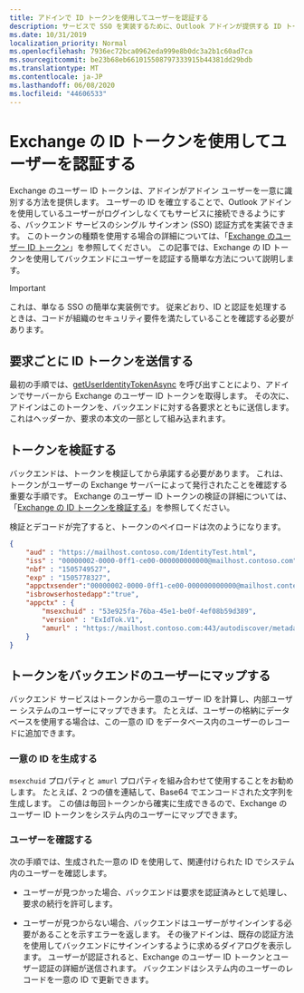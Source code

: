 ```yaml
---
title: アドインで ID トークンを使用してユーザーを認証する
description: サービスで SSO を実装するために、Outlook アドインが提供する ID トークンの使用方法について説明します。
ms.date: 10/31/2019
localization_priority: Normal
ms.openlocfilehash: 7936ec72bca0962eda999e8b0dc3a2b1c60ad7ca
ms.sourcegitcommit: be23b68eb661015508797333915b44381dd29bdb
ms.translationtype: MT
ms.contentlocale: ja-JP
ms.lasthandoff: 06/08/2020
ms.locfileid: "44606533"
---
```

# <a name="authenticate-a-user-with-an-identity-token-for-exchange"></a>Exchange の ID トークンを使用してユーザーを認証する

Exchange のユーザー ID トークンは、アドインがアドイン ユーザーを一意に識別する方法を提供します。 ユーザーの ID を確立することで、Outlook アドインを使用しているユーザーがログインしなくてもサービスに接続できるようにする、バックエンド サービスのシングル サインオン (SSO) 認証方式を実装できます。 このトークンの種類を使用する場合の詳細については、「[Exchange のユーザー ID トークン](authentication.md#exchange-user-identity-token)」を参照してください。 この記事では、Exchange の ID トークンを使用してバックエンドにユーザーを認証する簡単な方法について説明します。

> [!IMPORTANT]
> これは、単なる SSO の簡単な実装例です。 従来どおり、ID と認証を処理するときは、コードが組織のセキュリティ要件を満たしていることを確認する必要があります。

## <a name="send-the-id-token-with-each-request"></a>要求ごとに ID トークンを送信する

最初の手順では、[getUserIdentityTokenAsync](../reference/objectmodel/preview-requirement-set/office.context.mailbox.md#methods) を呼び出すことにより、アドインでサーバーから Exchange のユーザー ID トークンを取得します。 その次に、アドインはこのトークンを、バックエンドに対する各要求とともに送信します。 これはヘッダーか、要求の本文の一部として組み込まれます。

## <a name="validate-the-token"></a>トークンを検証する

バックエンドは、トークンを検証してから承諾する必要があります。 これは、トークンがユーザーの Exchange サーバーによって発行されたことを確認する重要な手順です。 Exchange のユーザー ID トークンの検証の詳細については、「[Exchange の ID トークンを検証する](validate-an-identity-token.md)」を参照してください。

検証とデコードが完了すると、トークンのペイロードは次のようになります。

```json
{ 
    "aud" : "https://mailhost.contoso.com/IdentityTest.html",
    "iss" : "00000002-0000-0ff1-ce00-000000000000@mailhost.contoso.com",
    "nbf" : "1505749527",
    "exp" : "1505778327",
    "appctxsender":"00000002-0000-0ff1-ce00-000000000000@mailhost.context.com",
    "isbrowserhostedapp":"true",
    "appctx" : {
        "msexchuid" : "53e925fa-76ba-45e1-be0f-4ef08b59d389",
        "version" : "ExIdTok.V1",
        "amurl" : "https://mailhost.contoso.com:443/autodiscover/metadata/json/1"
    }
}
```

## <a name="map-the-token-to-a-user-in-your-backend"></a>トークンをバックエンドのユーザーにマップする

バックエンド サービスはトークンから一意のユーザー ID を計算し、内部ユーザー システムのユーザーにマップできます。 たとえば、ユーザーの格納にデータベースを使用する場合は、この一意の ID をデータベース内のユーザーのレコードに追加できます。

### <a name="generate-a-unique-id"></a>一意の ID を生成する

`msexchuid` プロパティと `amurl` プロパティを組み合わせて使用することをお勧めします。 たとえば、2 つの値を連結して、Base64 でエンコードされた文字列を生成します。 この値は毎回トークンから確実に生成できるので、Exchange のユーザー ID トークンをシステム内のユーザーにマップできます。

### <a name="check-the-user"></a>ユーザーを確認する

次の手順では、生成された一意の ID を使用して、関連付けられた ID でシステム内のユーザーを確認します。

- ユーザーが見つかった場合、バックエンドは要求を認証済みとして処理し、要求の続行を許可します。

- ユーザーが見つからない場合、バックエンドはユーザーがサインインする必要があることを示すエラーを返します。 その後アドインは、既存の認証方法を使用してバックエンドにサインインするように求めるダイアログを表示します。 ユーザーが認証されると、Exchange のユーザー ID トークンとユーザー認証の詳細が送信されます。 バックエンドはシステム内のユーザーのレコードを一意の ID で更新できます。
